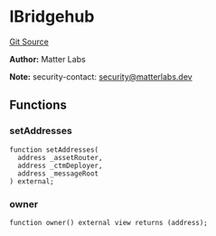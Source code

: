 # IBridgehub
[Git Source](https://github.com/matter-labs/zksync-contracts/blob/a1506a91fd7e3b73aa6fe10caf12e32f39e26211/contracts/system-contracts/interfaces/IBridgehub.sol)

**Author:**
Matter Labs

**Note:**
security-contact: security@matterlabs.dev


## Functions
### setAddresses


```solidity
function setAddresses(
  address _assetRouter,
  address _ctmDeployer,
  address _messageRoot
) external;
```

### owner


```solidity
function owner() external view returns (address);
```

